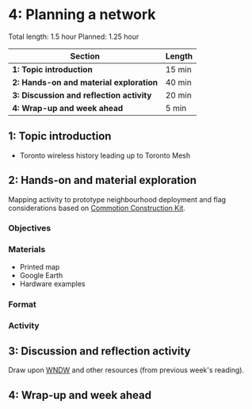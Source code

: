 # 4: Planning a network

Total length:  1.5 hour
Planned:      1.25 hour

| **Section**                                        | **Length** |
|----------------------------------------------------|------------|
| **1: Topic introduction**                          | 15 min     |
| **2: Hands-on and material exploration**           | 40 min     |
| **3: Discussion and reflection activity**          | 20 min     |
| **4: Wrap-up and week ahead**                      | 5 min      |

## 1: Topic introduction

- Toronto wireless history leading up to Toronto Mesh

## 2: Hands-on and material exploration

Mapping activity to prototype neighbourhood deployment and flag considerations based on [Commotion Construction Kit](https://commotionwireless.net/docs/cck/).

### Objectives


### Materials

- Printed map
- Google Earth
- Hardware examples

### Format


### Activity


## 3: Discussion and reflection activity

Draw upon [WNDW](http://wndw.net) and other resources (from previous week's reading).

## 4: Wrap-up and week ahead

